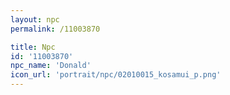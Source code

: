 ```yaml
---
layout: npc
permalink: /11003870

title: Npc
id: '11003870'
npc_name: 'Donald'
icon_url: 'portrait/npc/02010015_kosamui_p.png'
---
```

